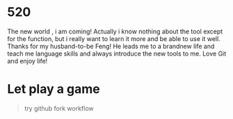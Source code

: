 # 520
The new world , i am coming!
Actually i know nothing about the tool except for the function, but i really want to learn it more and be able to use it well.
Thanks for my husband-to-be Feng! He leads me to a brandnew life and teach me language skills and always introduce the new tools to me.
Love Git and enjoy life!


# Let play a game
> try github fork workflow

## 
